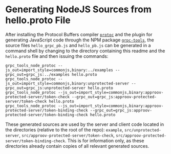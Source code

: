 # Generating NodeJS Sources from hello.proto File

After installing the Protocol Buffers compiler [`protoc`](https://grpc.io/docs/protoc-installation/) and the plugin for generating JavaScript code through the NPM package [`grpc-tools`](https://www.npmjs.com/package/grpc-tools), the source files `hello_grpc_pb.js` and `hello_pb.js` can be generated in a command shell by changing to the directory containing this readme and the `hello.proto` file and then issuing the commands:

```shell
grpc_tools_node_protoc --js_out=import_style=commonjs,binary:../examples --grpc_out=grpc_js:../examples hello.proto
grpc_tools_node_protoc --js_out=import_style=commonjs,binary:unprotected-server --grpc_out=grpc_js:unprotected-server hello.proto
grpc_tools_node_protoc --js_out=import_style=commonjs,binary:approov-protected-server/token-check --grpc_out=grpc_js:approov-protected-server/token-check hello.proto
grpc_tools_node_protoc --js_out=import_style=commonjs,binary:approov-protected-server/token-binding-check --grpc_out=grpc_js:approov-protected-server/token-binding-check hello.proto
```

These generated sources are used by the server and client code located in the directories (relative to the root of the repo): `example`, `src/unprotected-server`, `src/approov-protected-server/token-check`, `src/approov-protected-server/token-binding-check`. This is for information only, as these directories already contain copies of all relevant generated sources.
